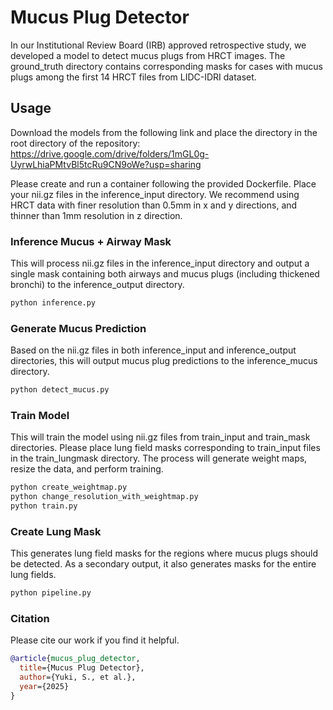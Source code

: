 # Mucus Plug Detector

In our Institutional Review Board (IRB) approved retrospective study, we developed a model to detect mucus plugs from HRCT images. The ground_truth directory contains corresponding masks for cases with mucus plugs among the first 14 HRCT files from LIDC-IDRI dataset.

## Usage

Download the models from the following link and place the directory in the root directory of the repository:
https://drive.google.com/drive/folders/1mGL0g-UyrwLhiaPMtvBl5tcRu9CN9oWe?usp=sharing

Please create and run a container following the provided Dockerfile.
Place your nii.gz files in the inference_input directory.
We recommend using HRCT data with finer resolution than 0.5mm in x and y directions, and thinner than 1mm resolution in z direction.

### Inference Mucus + Airway Mask
This will process nii.gz files in the inference_input directory and output a single mask containing both airways and mucus plugs (including thickened bronchi) to the inference_output directory.

```bash
python inference.py
```

### Generate Mucus Prediction
Based on the nii.gz files in both inference_input and inference_output directories, this will output mucus plug predictions to the inference_mucus directory.

```bash
python detect_mucus.py
```

### Train Model
This will train the model using nii.gz files from train_input and train_mask directories.
Please place lung field masks corresponding to train_input files in the train_lungmask directory.
The process will generate weight maps, resize the data, and perform training.

```bash
python create_weightmap.py
python change_resolution_with_weightmap.py
python train.py
```

### Create Lung Mask
This generates lung field masks for the regions where mucus plugs should be detected. As a secondary output, it also generates masks for the entire lung fields.

```bash
python pipeline.py
```

### Citation

Please cite our work if you find it helpful.

```bibtex
@article{mucus_plug_detector,
  title={Mucus Plug Detector},
  author={Yuki, S., et al.},
  year={2025}
}
```
